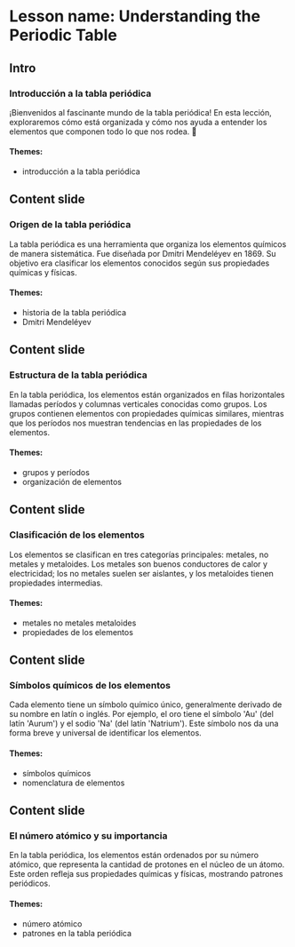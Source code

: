 # Lesson name: Understanding the Periodic Table

## Intro

### Introducción a la tabla periódica

¡Bienvenidos al fascinante mundo de la tabla periódica! En esta lección, exploraremos cómo está organizada y cómo nos ayuda a entender los elementos que componen todo lo que nos rodea. 🌟

#### **Themes:**
- introducción a la tabla periódica

## Content slide

### Origen de la tabla periódica

La tabla periódica es una herramienta que organiza los elementos químicos de manera sistemática. Fue diseñada por Dmitri Mendeléyev en 1869. Su objetivo era clasificar los elementos conocidos según sus propiedades químicas y físicas.

#### **Themes:**
- historia de la tabla periódica
- Dmitri Mendeléyev

## Content slide

### Estructura de la tabla periódica

En la tabla periódica, los elementos están organizados en filas horizontales llamadas períodos y columnas verticales conocidas como grupos. Los grupos contienen elementos con propiedades químicas similares, mientras que los períodos nos muestran tendencias en las propiedades de los elementos.

#### **Themes:**
- grupos y períodos
- organización de elementos

## Content slide

### Clasificación de los elementos

Los elementos se clasifican en tres categorías principales: metales, no metales y metaloides. Los metales son buenos conductores de calor y electricidad; los no metales suelen ser aislantes, y los metaloides tienen propiedades intermedias.

#### **Themes:**
- metales no metales metaloides
- propiedades de los elementos

## Content slide

### Símbolos químicos de los elementos

Cada elemento tiene un símbolo químico único, generalmente derivado de su nombre en latín o inglés. Por ejemplo, el oro tiene el símbolo 'Au' (del latín 'Aurum') y el sodio 'Na' (del latín 'Natrium'). Este símbolo nos da una forma breve y universal de identificar los elementos.

#### **Themes:**
- símbolos químicos
- nomenclatura de elementos

## Content slide

### El número atómico y su importancia

En la tabla periódica, los elementos están ordenados por su número atómico, que representa la cantidad de protones en el núcleo de un átomo. Este orden refleja sus propiedades químicas y físicas, mostrando patrones periódicos.

#### **Themes:**
- número atómico
- patrones en la tabla periódica
